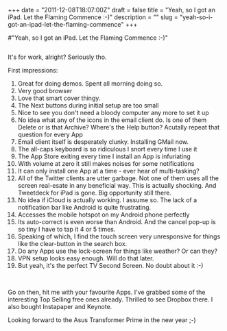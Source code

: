 +++
date = "2011-12-08T18:07:00Z"
draft = false
title = "Yeah, so I got an iPad. Let the Flaming Commence :-)"
description = ""
slug = "yeah-so-i-got-an-ipad-let-the-flaming-commence"
+++

#"Yeah, so I got an iPad. Let the Flaming Commence :-)"


 <p><img src="https://lh5.googleusercontent.com/-2g5CYow0vNo/TuD8rjgO7tI/AAAAAAAATcs/Q1Qe21XQ67g/s800/IMG_20111208_175717.jpg" alt="" /></p>
<p>It's for work, alright? Seriously tho.</p>
<p>First impressions:</p>
<ol>
<li>Great for doing demos. Spent all morning doing so.</li>
<li>Very good browser</li>
<li>Love that smart cover thingy.</li>
<li>The Next buttons during initial setup are too small</li>
<li>Nice to see you don't need a bloody computer any more to set it up</li>
<li>No idea what any of the icons in the email client do. Is one of them Delete or is that Archive? Where's the Help button? Acutally repeat that question for every App</li>
<li>Email client itself is desperately clunky. Installing GMail now.</li>
<li>The all-caps keyboard is so ridiculous I snort every time I use it</li>
<li>The App Store exiting every time I install an App is infuriating</li>
<li>With volume at zero it still makes noises for some notifications</li>
<li>It can only install one App at a time - ever hear of multi-tasking?</li>
<li>All of the Twitter clients are utter garbage. Not one of them uses all the screen real-esate in any beneficial way. This is actually shocking. And Tweetdeck for iPad is gone. Big opportunity still there.</li>
<li>No idea if iCloud is actually working. I assume so. The lack of a notification bar like Android is quite frustrating.</li>
<li>Accesses the mobile hotspot on my Android phone perfectly</li>
<li>Its auto-correct is even worse than Android. And the cancel pop-up is so tiny I have to tap it 4 or 5 times.</li>
<li>Speaking of which, I find the touch screen very unresponsive for things like the clear-button in the search box.</li>
<li>Do any Apps use the lock-screen for things like weather? Or can they?</li>
<li>VPN setup looks easy enough. Will do that later.</li>
<li>But yeah, it's the perfect TV Second Screen. No doubt about it :-)</li>
</ol>
<p>&nbsp;</p>
<p>Go on then, hit me with your favourite Apps. I've grabbed some of the interesting Top Selling free ones already. Thrilled to see Dropbox there. I also bought Instapaper and Keynote.</p>
<p>Looking forward to the Asus Transformer Prime in the new year ;-)</p>
<p>&nbsp;</p>
 